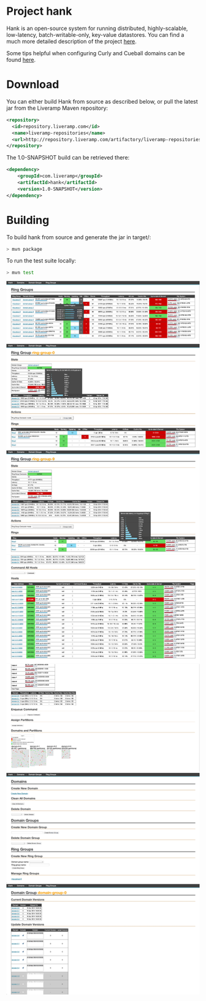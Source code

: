 Project hank
========

Hank is an open-source system for running distributed, highly-scalable, low-latency, batch-writable-only, key-value datastores. You can find a much more detailed description of the project [here](https://docs.google.com/document/d/1tam5b83GE2NnDti5o7giU-vBb-fpqu0ZJWgokrOSJo0/edit).

Some tips helpful when configuring Curly and Cueball domains can be found [here](https://docs.google.com/spreadsheet/ccc?key=0AvnnKDkRGJGodHM5TVk5eXdHMFIzcEJ4cDJWZTJadEE).

Download
====
You can either build Hank from source as described below, or pull the latest jar from the Liveramp Maven repository:

```xml
<repository>
  <id>repository.liveramp.com</id>
  <name>liveramp-repositories</name>
  <url>http://repository.liveramp.com/artifactory/liveramp-repositories</url>
</repository>
```

The 1.0-SNAPSHOT build can be retrieved there:

```xml
<dependency>
    <groupId>com.liveramp</groupId>
    <artifactId>hank</artifactId>
    <version>1.0-SNAPSHOT</version>
</dependency>
```

Building
====

To build hank from source and generate the jar in target/:

```bash
> mvn package
```

To run the test suite locally:

```bash
> mvn test
```

![ring groups screenshot](doc/screenshot-ring-groups.jpg)
![ring group screenshot](doc/screenshot-ring-group-1.jpg)
![ring group screenshot](doc/screenshot-ring-group-2.jpg)
![ring screenshot](doc/screenshot-ring.jpg)
![partitions screenshot](doc/screenshot-partitions.jpg)
![admin screenshot](doc/screenshot-admin.jpg)
![domain group screenshot](doc/screenshot-domain-group.jpg)
